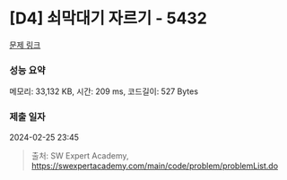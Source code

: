 # [D4] 쇠막대기 자르기 - 5432 

[문제 링크](https://swexpertacademy.com/main/code/problem/problemDetail.do?contestProbId=AWVl47b6DGMDFAXm) 

### 성능 요약

메모리: 33,132 KB, 시간: 209 ms, 코드길이: 527 Bytes

### 제출 일자

2024-02-25 23:45



> 출처: SW Expert Academy, https://swexpertacademy.com/main/code/problem/problemList.do